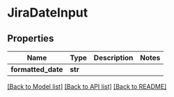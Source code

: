 # JiraDateInput

## Properties
Name | Type | Description | Notes
------------ | ------------- | ------------- | -------------
**formatted_date** | **str** |  | 

[[Back to Model list]](../README.md#documentation-for-models) [[Back to API list]](../README.md#documentation-for-api-endpoints) [[Back to README]](../README.md)

